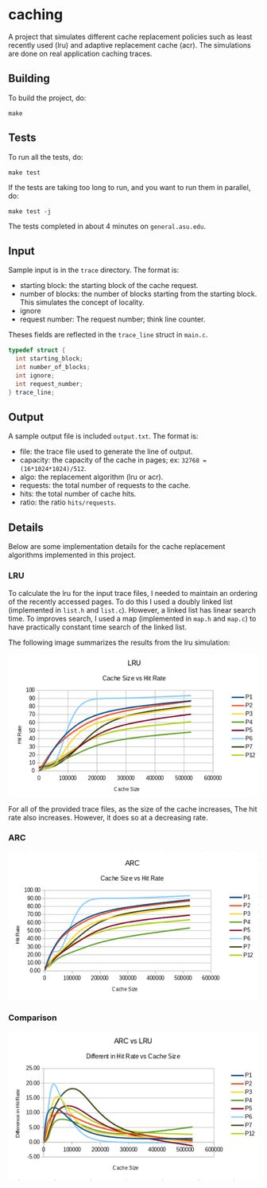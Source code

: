 # caching

A project that simulates different cache replacement policies such as
least recently used (lru) and adaptive replacement cache (acr). The
simulations are done on real application caching traces.

## Building

To build the project, do:

    make

## Tests

To run all the tests, do:

    make test

If the tests are taking too long to run, and you want to run them in
parallel, do:

    make test -j

The tests completed in about 4 minutes on `general.asu.edu`.

## Input

Sample input is in the `trace` directory. The format is:

- starting block: the starting block of the cache request.
- number of blocks: the number of blocks starting from the starting block.
  This simulates the concept of locality.
- ignore
- request number: The request number; think line counter.

Theses fields are reflected in the `trace_line` struct in `main.c`.

```c
typedef struct {
  int starting_block;
  int number_of_blocks;
  int ignore;
  int request_number;
} trace_line;
```

## Output

A sample output file is included `output.txt`. The format is:

- file: the trace file used to generate the line of output.
- capacity: the capacity of the cache in pages; ex: `32768 = (16*1024*1024)/512`.
- algo: the replacement algorithm (lru or acr).
- requests: the total number of requests to the cache.
- hits: the total number of cache hits.
- ratio: the ratio `hits/requests`.

## Details

Below are some implementation details for the cache replacement algorithms
implemented in this project.

### LRU

To calculate the lru for the input trace files, I needed to maintain an
ordering of the recently accessed pages. To do this I used a doubly linked
list (implemented in `list.h` and `list.c`). However, a linked list has
linear search time. To improves search, I used a map (implemented in
`map.h` and `map.c`) to have practically constant time search of the
linked list.

The following image summarizes the results from the lru simulation:

<img src="plot-lru.png" />

For all of the provided trace files, as the size of the cache increases, The hit
rate also increases. However, it does so at a decreasing rate.

### ARC

<img src="plot-arc.png" />

### Comparison

<img src="plot-vs.png" />

